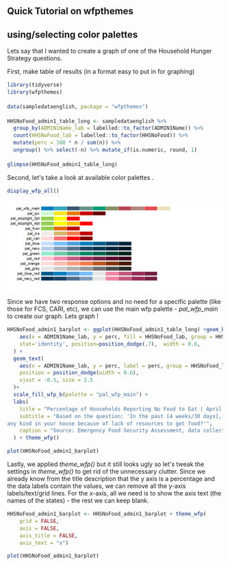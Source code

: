 ## Quick Tutorial on wfpthemes 

## using/selecting color palettes

Lets say that I wanted to create a graph of one of the Household Hunger Strategy questions.

First, make table of results (in a format easy to put in for graphing)

``` r
library(tidyverse)
library(wfpthemes)

data(sampledataenglish, package = "wfpthemes")

HHSNoFood_admin1_table_long <- sampledataenglish %>% 
  group_by(ADMIN1Name_lab = labelled::to_factor(ADMIN1Name)) %>%
  count(HHSNoFood_lab = labelled::to_factor(HHSNoFood)) %>%
  mutate(perc = 100 * n / sum(n)) %>%
  ungroup() %>% select(-n) %>% mutate_if(is.numeric, round, 1) 
  
glimpse(HHSNoFood_admin1_table_long)  
```

Second, let's take a look at available color palettes .  

``` r
display_wfp_all()
```

<img src="man/images/palettes.png" width="2100" />


Since we have two response options and no need for a specific palette (like those for FCS, CARI, etc), we can use the main wfp palette - *pal_wfp_main* to create our graph.  Lets graph !

``` r
HHSNoFood_admin1_barplot <- ggplot(HHSNoFood_admin1_table_long) +geom_bar(
    aes(x = ADMIN1Name_lab, y = perc, fill = HHSNoFood_lab, group = HHSNoFood_lab), 
    stat='identity', position=position_dodge(.7),  width = 0.6,
  ) +
  geom_text(
    aes(x = ADMIN1Name_lab, y = perc, label = perc, group = HHSNoFood_lab),
    position = position_dodge(width = 0.6),
    vjust = -0.5, size = 2.5
  )+
  scale_fill_wfp_b(palette = "pal_wfp_main") +
  labs(
    title = "Percentage of Households Reporting No Food to Eat | April 2024",
    subtitle = "Based on the question: 'In the past [4 weeks/30 days], was there ever no food to eat of
any kind in your house because of lack of resources to get food?'",
    caption = "Source: Emergency Food Security Assessment, data collected April 2024"
  ) + theme_wfp()
```

``` r
plot(HHSNoFood_admin1_barplot)
```

Lastly, we applied *theme_wfp()* but it still looks ugly so let's tweak the settings in *theme_wfp()* to get rid of the unnecessary clutter. Since we already know from the title description that the y axis is a percentage and the data labels contain the values, we can remove all the y-axis labels/text/grid lines. For the x-axis, all we need is to show the  axis text (the names of the states) - the rest we can keep blank.

``` r
HHSNoFood_admin1_barplot <- HHSNoFood_admin1_barplot + theme_wfp(
    grid = FALSE,
    axis = FALSE,
    axis_title = FALSE,
    axis_text = "x")
```

``` r
plot(HHSNoFood_admin1_barplot)
```
